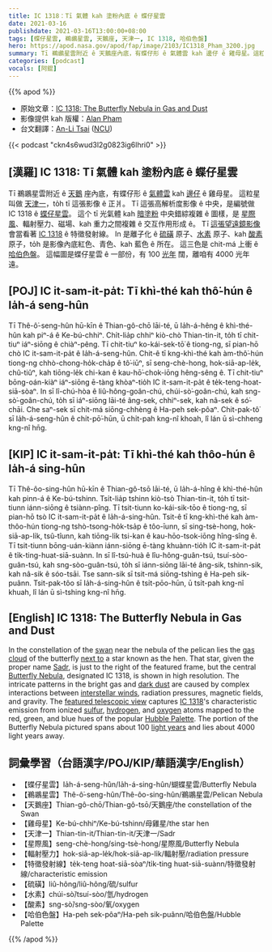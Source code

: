 ```yaml
---
title: IC 1318：Tī 氣體 kah 塗粉內底 ê 蝶仔星雲
date: 2021-03-16
publishdate: 2021-03-16T13:00:00+08:00
tags: [蝶仔星雲, 鵜鶘星雲, 天鵝座, 天津一, IC 1318, 哈伯色盤]
hero: https://apod.nasa.gov/apod/fap/image/2103/IC1318_Pham_3200.jpg
summary: Tī 鵜鶘星雲附近 ê 天鵝座內底，有蝶仔形 ê 氣體雲 kah 邊仔 ê 雞母星。這粒星叫做天津一，to̍h tī 這張影像 ê 正爿。Tī 這張高解析度影像 ê 中央，是編號做 IC 1318 ê 蝶仔星雲。
categories: [podcast]
vocals: [阿錕]
---
```


{{% apod %}}

- 原始文章：[IC 1318: The Butterfly Nebula in Gas and Dust](https://apod.nasa.gov/apod/ap210316.html)
- 影像提供 kah 版權：[Alan Pham](https://www.instagram.com/planetorion/)
- 台文翻譯：[An-Li Tsai](mailto:thianbun.taigi@gmail.com) ([NCU](https://www.astro.ncu.edu.tw))


{{< podcast "ckn4s6wud3l2g0823ig6lhri0" >}}

## [漢羅] IC 1318: Tī 氣體 kah 塗粉內底 ê 蝶仔星雲

Tī 鵜鶘星雲附近 ê [天鵝][swan]  座內底，有蝶仔形 ê [氣體雲][gas cloud] kah [邊仔][next to] ê 雞母星。
這粒星叫做 [天津一][Sadr]，to̍h tī 這張影像 ê 正爿。
Tī 這張高解析度影像 ê 中央，是編號做 IC 1318 ê [蝶仔星雲][Butterfly Nebula]。
這个 tī 光氣體 kah [暗塗粉][dark dust] 中央錯綜複雜 ê 圖樣，是 [星際風][interstellar winds]、輻射壓力、磁場、kah 重力之間複雜 ê 交互作用形成 ê。
Tī [這張望遠鏡影像][featured telescopic view] 會當看著 [IC 1318][IC 1318] ê 特徵發射線。
In 是離子化 ê [硫磺][sulfur] 原子、[水素][hydrogen] 原子、kah [酸素][oxygen] 原子，to̍h 是影像內底紅色、青色、kah 藍色 ê 所在。
這三色是 chit-má 上衝 ê [哈伯色盤][Hubble Palette]。
這幅圖是蝶仔星雲 ê 一部份，有 100 [光年][light years] 闊，離咱有 4000 光年遠。

## [POJ] IC it-sam-it-pa̍t: Tī khì-thé kah thô͘-hún ê Ia̍h-á seng-hûn

Tī Thê-ô͘-seng-hûn hū-kīn ê Thian-gô-chō lāi-té, ū Ia̍h-á-hêng ê khì-thé-hûn kah piⁿ-á ê Ke-bú-chhiⁿ.
Chi̍t-lia̍p chhiⁿ kiò-chò Thian-tin-it, to̍h tī chit-tiuⁿ iáⁿ-siōng ê chiàⁿ-pêng.
Tī chit-tiuⁿ ko-kái-sek-tō͘ ê tiong-ng, sī pian-hō chò IC it-sam-it-pa̍t ê Ia̍h-á-seng-hûn.
Chit-ê tī kng-khì-thé kah àm-thô͘-hún tiong-ng chhò-chong-ho̍k-cha̍p ê tô͘-iūⁿ, sī seng-chè-hong, hok-siā-ap-le̍k, chû-tiûⁿ, kah tiōng-le̍k chi-kan ê kau-hō͘-chok-iōng hêng-sêng ê.
Tī chit-tiuⁿ bōng-oán-kiàⁿ iáⁿ-siōng ē-tàng khòaⁿ-tio̍h IC it-sam-it-pa̍t ê te̍k-teng-hoat-siā-sòaⁿ.
In sī lî-chú-hòa ê liû-hông-goân-chú, chúi-sò͘-goân-chú, kah sng-sò͘-goân-chú, to̍h sī iáⁿ-siōng lāi-té âng-sek, chhiⁿ-sek, kah nâ-sek ê só͘-chāi.
Che saⁿ-sek sī chit-má siōng-chhèng ê Ha-peh sek-pôaⁿ.
Chit-pak-tô͘ sī Ia̍h-á-seng-hûn ê chi̍t-pō͘-hūn, ū chi̍t-pah kng-nî khoah, lî lán ū sì-chheng kng-nî hn̄g.

## [KIP]  IC it-sam-it-pa̍t: Tī khì-thé kah thôo-hún ê Ia̍h-á sing-hûn

Tī Thê-ôo-sing-hûn hū-kīn ê Thian-gô-tsō lāi-té, ū Ia̍h-á-hîng ê khì-thé-hûn kah pinn-á ê Ke-bú-tshinn.
Tsi̍t-lia̍p tshinn kiò-tsò Thian-tin-it, to̍h tī tsit-tiunn iánn-siōng ê tsiànn-pîng.
Tī tsit-tiunn ko-kái-sik-tōo ê tiong-ng, sī pian-hō tsò IC it-sam-it-pa̍t ê Ia̍h-á-sing-hûn.
Tsit-ê tī kng-khì-thé kah àm-thôo-hún tiong-ng tshò-tsong-ho̍k-tsa̍p ê tôo-īunn, sī sing-tsè-hong, hok-siā-ap-li̍k, tsû-tîunn, kah tiōng-li̍k tsi-kan ê kau-hōo-tsok-iōng hîng-sîng ê.
Tī tsit-tiunn bōng-uán-kiànn iánn-siōng ē-tàng khuànn-tio̍h IC it-sam-it-pa̍t ê ti̍k-ting-huat-siā-suànn.
In sī lî-tsú-huà ê lîu-hông-guân-tsú, tsuí-sòo-guân-tsú, kah sng-sòo-guân-tsú, to̍h sī iánn-siōng lāi-té âng-sik, tshinn-sik, kah nâ-sik ê sóo-tsāi.
Tse sann-sik sī tsit-má siōng-tshìng ê Ha-peh sik-puânn.
Tsit-pak-tôo sī Ia̍h-á-sing-hûn ê tsi̍t-pōo-hūn, ū tsi̍t-pah kng-nî khuah, lî lán ū sì-tshing kng-nî hn̄g.

## [English] IC 1318: The Butterfly Nebula in Gas and Dust

In the constellation of the [swan][swan] near the nebula of the pelican lies the [gas cloud][gas cloud] of the butterfly [next to][next to] a star known as the hen. That star, given the proper name [Sadr][Sadr], is just to the right of the featured frame, but the central [Butterfly Nebula][Butterfly Nebula], designated IC 1318, is shown in high resolution. The intricate patterns in the bright gas and [dark dust][dark dust] are caused by complex interactions between [interstellar winds][interstellar winds], radiation pressures, magnetic fields, and gravity. The [featured telescopic view][featured telescopic view] captures [IC 1318][IC 1318]'s characteristic emission from ionized [sulfur][sulfur], [hydrogen][hydrogen], and [oxygen][oxygen] atoms mapped to the red, green, and blue hues of the popular [Hubble Palette][Hubble Palette]. The portion of the Butterfly Nebula pictured spans about 100 [light years][light years] and lies about 4000 light years away.

## 詞彙學習（台語漢字/POJ/KIP/華語漢字/English）

- 【蝶仔星雲】Ia̍h-á-seng-hûn/Ia̍h-á-sing-hûn/蝴蝶星雲/Butterfly Nebula
- 【鵜鶘星雲】Thê-ô͘-seng-hûn/Thê-ôo-sing-hûn/鵜鶘星雲/Pelican Nebula
- 【天鵝座】Thian-gô-chō/Thian-gô-tsō/天鵝座/the constellation of the Swan
- 【雞母星】Ke-bú-chhiⁿ/Ke-bú-tshinn/母雞星/the star hen
- 【天津一】Thian-tin-it/Thian-tin-it/天津一/Sadr
- 【星際風】seng-chè-hong/sing-tsè-hong/星際風/Butterfly Nebula
- 【輻射壓力】hok-siā-ap-le̍k/hok-siā-ap-li̍k/輻射壓/radiation pressure
- 【特徵發射線】te̍k-teng hoat-siā-sòaⁿ/ti̍k-ting huat-siā-suànn/特徵發射線/characteristic emission
- 【硫磺】liû-hông/liû-hông/硫/sulfur
- 【水素】chúi-sò͘/tsuí-sòo/氫/hydrogen
- 【酸素】sng-sò͘/sng-sòo/氧/oxygen
- 【哈伯色盤】Ha-peh sek-pôaⁿ/Ha-peh sik-puânn/哈伯色盤/Hubble Palette

{{% /apod %}}

[swan]: https://en.wikipedia.org/wiki/Cygnus_(constellation)
[gas cloud]: https://apod.tw/daily/20210211/
[next to]: https://apod.nasa.gov/apod/ap121130.html
[Sadr]: https://en.wikipedia.org/wiki/Gamma_Cygni
[Butterfly Nebula]: http://www.atlasoftheuniverse.com/nebulae/ic1318.html
[dark dust]: https://apod.nasa.gov/apod/ap201122.html
[interstellar winds]: https://www.nasa.gov/content/goddard/interstellar-wind-changed-direction-over-40-years
[featured telescopic view]: https://www.astrobin.com/utpss4/B/
[IC 1318]: https://en.wikipedia.org/wiki/Sadr_Region
[sulfur]: https://youtu.be/mddfu3TXaRw
[hydrogen]: https://en.wikipedia.org/wiki/H-alpha
[oxygen]: https://youtu.be/diP_ngebIxI
[Hubble Palette]: http://hubble.stsci.edu/gallery/behind_the_pictures/meaning_of_color/eagle.php
[light years]: https://spaceplace.nasa.gov/light-year/en/
